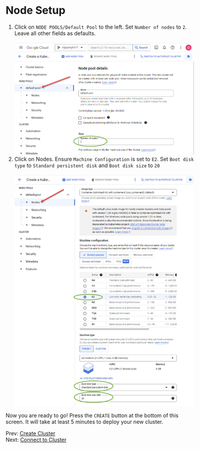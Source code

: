 # Node Setup

1. Click on `NODE POOLS/Default Pool` to the left. Set `Number of nodes` to `2`. Leave all other fields as defaults.<br/><br/> ![default-pool](../images/03-default-pool.png)
1. Click on Nodes. Ensure `Machine Configuration` is set to `E2`. Set `Boot disk type` to `Standard persistent disk` and `Boot disk size` to `20`<br/><br/>![node](../images/03-node.png)

Now you are ready to go! Press the `CREATE` button at the bottom of this screen. It will take at least 5 minutes to deploy your new cluster.

Prev: [Create Cluster](./02-create-cluster.md)<br/>
Next: [Connect to Cluster](./04-connect.md)

